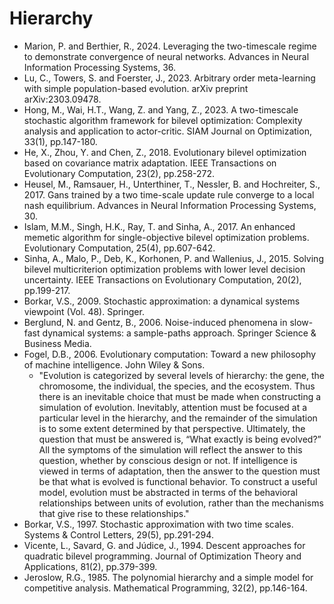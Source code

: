 # Hierarchy

* Marion, P. and Berthier, R., 2024. Leveraging the two-timescale regime to demonstrate convergence of neural networks. Advances in Neural Information Processing Systems, 36.
* Lu, C., Towers, S. and Foerster, J., 2023. Arbitrary order meta-learning with simple population-based evolution. arXiv preprint arXiv:2303.09478.
* Hong, M., Wai, H.T., Wang, Z. and Yang, Z., 2023. A two-timescale stochastic algorithm framework for bilevel optimization: Complexity analysis and application to actor-critic. SIAM Journal on Optimization, 33(1), pp.147-180.
* He, X., Zhou, Y. and Chen, Z., 2018. Evolutionary bilevel optimization based on covariance matrix adaptation. IEEE Transactions on Evolutionary Computation, 23(2), pp.258-272.
* Heusel, M., Ramsauer, H., Unterthiner, T., Nessler, B. and Hochreiter, S., 2017. Gans trained by a two time-scale update rule converge to a local nash equilibrium. Advances in Neural Information Processing Systems, 30.
* Islam, M.M., Singh, H.K., Ray, T. and Sinha, A., 2017. An enhanced memetic algorithm for single-objective bilevel optimization problems. Evolutionary Computation, 25(4), pp.607-642.
* Sinha, A., Malo, P., Deb, K., Korhonen, P. and Wallenius, J., 2015. Solving bilevel multicriterion optimization problems with lower level decision uncertainty. IEEE Transactions on Evolutionary Computation, 20(2), pp.199-217.
* Borkar, V.S., 2009. Stochastic approximation: a dynamical systems viewpoint (Vol. 48). Springer.
* Berglund, N. and Gentz, B., 2006. Noise-induced phenomena in slow-fast dynamical systems: a sample-paths approach. Springer Science & Business Media.
* Fogel, D.B., 2006. Evolutionary computation: Toward a new philosophy of machine intelligence. John Wiley & Sons.
  * "Evolution is categorized by several levels of hierarchy: the gene, the chromosome, the individual, the species, and the ecosystem. Thus there is an inevitable choice that must be made when constructing a simulation of evolution. Inevitably, attention must be focused at a particular level in the hierarchy, and the remainder of the simulation is to some extent determined by that perspective. Ultimately, the question that must be answered is, “What exactly is being evolved?” All the symptoms of the simulation will reflect the answer to this question, whether by conscious design or not. If intelligence is viewed in terms of adaptation, then the answer to the question must be that what is evolved is functional behavior. To construct a useful model, evolution must be abstracted in terms of the behavioral relationships between units of evolution, rather than the mechanisms that give rise to these relationships."
* Borkar, V.S., 1997. Stochastic approximation with two time scales. Systems & Control Letters, 29(5), pp.291-294.
* Vicente, L., Savard, G. and Júdice, J., 1994. Descent approaches for quadratic bilevel programming. Journal of Optimization Theory and Applications, 81(2), pp.379-399.
* Jeroslow, R.G., 1985. The polynomial hierarchy and a simple model for competitive analysis. Mathematical Programming, 32(2), pp.146-164.
